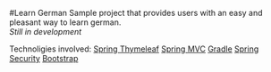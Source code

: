 #Learn German
Sample project that provides users with an easy and pleasant way to learn german.<br />
_Still in development_

Technoligies involved:
[Spring Thymeleaf](http://www.thymeleaf.org/doc/tutorials/2.1/thymeleafspring.html)
[Spring MVC](http://docs.spring.io/spring/docs/current/spring-framework-reference/html/mvc.html)
[Gradle](https://docs.gradle.org/current/userguide/userguide)
[Spring Security](http://docs.spring.io/autorepo/docs/spring-security/4.1.x/reference/htmlsingle/)
[Bootstrap](http://getbootstrap.com/getting-started/)
